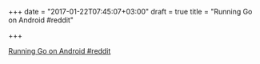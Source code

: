 +++
date = "2017-01-22T07:45:07+03:00"
draft = true
title = "Running Go on Android  #reddit"

+++

<p><a href="https://t.co/Ck9AaLhIaD">Running Go on Android  #reddit</a></p>
